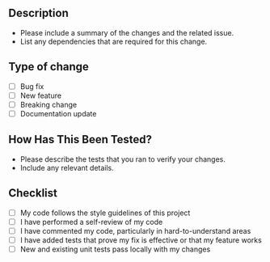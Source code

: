 ## Description

- Please include a summary of the changes and the related issue.
- List any dependencies that are required for this change.

## Type of change

- [ ] Bug fix
- [ ] New feature
- [ ] Breaking change
- [ ] Documentation update

## How Has This Been Tested?

- Please describe the tests that you ran to verify your changes.
- Include any relevant details.

## Checklist

- [ ] My code follows the style guidelines of this project
- [ ] I have performed a self-review of my code
- [ ] I have commented my code, particularly in hard-to-understand areas
- [ ] I have added tests that prove my fix is effective or that my feature works
- [ ] New and existing unit tests pass locally with my changes

